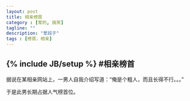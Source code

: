 ```yaml
---
layout: post
title: 相亲榜首
category : [荤的, 搞笑]
tagline: ""
description: "荤段子"
tags : [榜首，相亲]
---
```

{% include JB/setup %}
#相亲榜首
---
据说在某相亲网站上，一男人自我介绍写道：“俺是个粗人，而且长得不行。。。”
<!--break-->
于是此男长期占据人气榜首位。